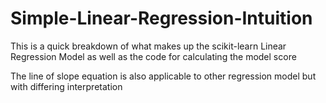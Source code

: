 # Simple-Linear-Regression-Intuition

This is a quick breakdown of what makes up the scikit-learn Linear Regression Model as well as the code for calculating the model score


The line of slope equation is also applicable to other regression model but with differing interpretation
